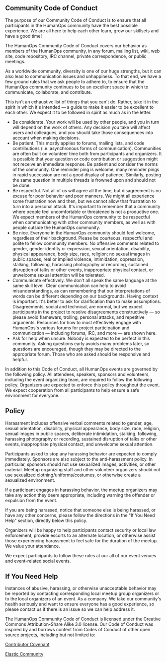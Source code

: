 Community Code of Conduct
-------------------------
The purpose of our Community Code of Conduct is to ensure that all participants in the HumanOps community have the best possible experience. We are all here to help each other learn, grow our skillsets and have a good time!

The HumanOps Community Code of Conduct covers our behavior as members of the HumanOps community, in any forum, mailing list, wiki, web site, code repository, IRC channel, private correspondence, or public meetings.

As a worldwide community, diversity is one of our huge strengths, but it can also lead to communication issues and unhappiness. To that end, we have a few ground rules that we ask people to adhere to, to ensure that the HumanOps community continues to be an excellent space in which to communicate, collaborate, and contribute.

This isn't an exhaustive list of things that you can't do. Rather, take it in the spirit in which it's intended — a guide to make it easier to be excellent to each other. We expect it to be followed in spirit as much as in the letter.

* Be considerate. Your work will be used by other people, and you in turn will depend on the work of others. Any decision you take will affect users and colleagues, and you should take those consequences into account when making decisions.
* Be patient. This mostly applies to forums, mailing lists, and code contributions (i.e. asynchronous forms of communication). Communities are often built on volunteer time both from participants and organizers. It is possible that your question or code contribution or suggestion might not receive an immediate response. Be patient and consider the norms of the community. One reminder ping is welcome, many reminder pings in rapid succession are not a good display of patience. Similarly, posting the same question in multiple threads is frowned upon and should not be done.
* Be respectful. Not all of us will agree all the time, but disagreement is no excuse for poor behavior and poor manners. We might all experience some frustration now and then, but we cannot allow that frustration to turn into a personal attack. It's important to remember that a community where people feel uncomfortable or threatened is not a productive one. We expect members of the HumanOps community to be respectful when communicating with other community members, as well as with people outside the HumanOps community.
* Be nice. Everyone in the HumanOps community should feel welcome, regardless of their background. Please be courteous, respectful and polite to fellow community members. No offensive comments related to gender, gender identity or expression, sexual orientation, disability, physical appearance, body size, race, religion; no sexual images in public spaces, real or implied violence, intimidation, oppression, stalking, following, harassing photography or recording, sustained disruption of talks or other events, inappropriate physical contact, or unwelcome sexual attention will be tolerated.
* Communicate effectively. We don't all speak the same language at the same skill level. Clear communication can help to avoid misunderstandings, as can remembering that our interpretations of words can be different depending on our backgrounds. Having context is important. It's better to ask for clarification than to make assumptions. Disagreements, social and technical, are normal, but we expect participants in the project to resolve disagreements constructively — so please avoid flamewars, trolling, personal attacks, and repetitive arguments. Resources for how to most effectively engage with HumanOps's various forums for project participation and communication — including forums, IRC, and more — are shown here.
* Ask for help when unsure. Nobody is expected to be perfect in this community. Asking questions early avoids many problems later, so questions are encouraged, though they may be directed to the appropriate forum. Those who are asked should be responsive and helpful.

In addition to this Code of Conduct, all HumanOps events are governed by the following policy. All attendees, speakers, sponsors and volunteers, including the event organizing team, are required to follow the following policy. Organizers are expected to enforce this policy throughout the event. We expect cooperation from all participants to help ensure a safe environment for everyone.

Policy
------
Harassment includes offensive verbal comments related to gender, age, sexual orientation, disability, physical appearance, body size, race, religion, sexual images in public spaces, deliberate intimidation, stalking, following, harassing photography or recording, sustained disruption of talks or other events, inappropriate physical contact, and unwelcome sexual attention.

Participants asked to stop any harassing behavior are expected to comply immediately. Sponsors are also subject to the anti-harassment policy. In particular, sponsors should not use sexualized images, activities, or other material. Meetup organizing staff and other volunteer organizers should not use sexualized clothing/uniforms/costumes, or otherwise create a sexualized environment.

If a participant engages in harassing behavior, the meetup organizers may take any action they deem appropriate, including warning the offender or expulsion from the event.

If you are being harassed, notice that someone else is being harassed, or have any other concerns, please follow the directions in the "If You Need Help" section, directly below this policy.

Organizers will be happy to help participants contact security or local law enforcement, provide escorts to an alternate location, or otherwise assist those experiencing harassment to feel safe for the duration of the meetup. We value your attendance.

We expect participants to follow these rules at our all of our event venues and event-related social events.

If You Need Help
----------------
Instances of abusive, harassing, or otherwise unacceptable behavior may be reported by contacting corresponding local meetup group organizers or to the local organizers of an event. As a company. We take our community's health seriously and want to ensure everyone has a good experience, so please contact us if there is an issue so we can help address it.

The HumanOps Community Code of Conduct is licensed under the Creative Commons Attribution-Share Alike 3.0 license. Our Code of Conduct was inspired by and borrows content from Codes of Conduct of other open source projects, including but not limited to:

[Contributor Covenant](http://contributor-covenant.org/)

[Elastic Community](https://www.elastic.co/community/codeofconduct)
